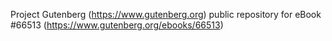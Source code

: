 Project Gutenberg (https://www.gutenberg.org) public repository for
eBook #66513 (https://www.gutenberg.org/ebooks/66513)
